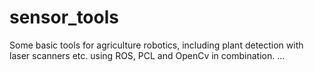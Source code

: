 # sensor_tools
Some basic tools for agriculture robotics, including plant detection with laser scanners etc.
using ROS, PCL and OpenCv in combination.
...
